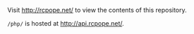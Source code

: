 Visit http://rcpope.net/ to view the contents of this repository.

`/php/` is hosted at http://api.rcpope.net/.
